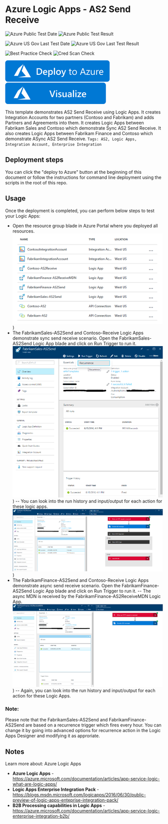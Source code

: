 # Azure Logic Apps - AS2 Send Receive

![Azure Public Test Date](https://azurequickstartsservice.blob.core.windows.net/badges/201-logic-app-as2-send-receive/PublicLastTestDate.svg)
![Azure Public Test Result](https://azurequickstartsservice.blob.core.windows.net/badges/201-logic-app-as2-send-receive/PublicDeployment.svg)

![Azure US Gov Last Test Date](https://azurequickstartsservice.blob.core.windows.net/badges/201-logic-app-as2-send-receive/FairfaxLastTestDate.svg)
![Azure US Gov Last Test Result](https://azurequickstartsservice.blob.core.windows.net/badges/201-logic-app-as2-send-receive/FairfaxDeployment.svg)

![Best Practice Check](https://azurequickstartsservice.blob.core.windows.net/badges/201-logic-app-as2-send-receive/BestPracticeResult.svg)
![Cred Scan Check](https://azurequickstartsservice.blob.core.windows.net/badges/201-logic-app-as2-send-receive/CredScanResult.svg)

[![Deploy To Azure](https://raw.githubusercontent.com/Azure/azure-quickstart-templates/master/1-CONTRIBUTION-GUIDE/images/deploytoazure.svg?sanitize=true)](https://portal.azure.com/#create/Microsoft.Template/uri/https%3A%2F%2Fraw.githubusercontent.com%2FAzure%2Fazure-quickstart-templates%2Fmaster%2F201-logic-app-as2-send-receive%2Fazuredeploy.json)  [![Visualize](https://raw.githubusercontent.com/Azure/azure-quickstart-templates/master/1-CONTRIBUTION-GUIDE/images/visualizebutton.svg?sanitize=true)](http://armviz.io/#/?load=https%3A%2F%2Fraw.githubusercontent.com%2FAzure%2Fazure-quickstart-templates%2Fmaster%2F201-logic-app-as2-send-receive%2Fazuredeploy.json)

This template demonstrates AS2 Send Receive using Logic Apps. It creates Integration Accounts for two partners (Contoso and Fabrikam) and adds Partners and Agreements into them. It creates Logic Apps between Fabrikam Sales and Contoso which demonstrate Sync AS2 Send Receive. It also creates Logic Apps between Fabrikam Finance and Contoso which demonstrate ASync AS2 Send Receive.
`Tags: AS2, Logic Apps, Integration Account, Enterprise Integration`

## Deployment steps

You can click the "deploy to Azure" button at the beginning of this document or follow the instructions for command line deployment using the scripts in the root of this repo.

## Usage

Once the deployment is completed, you can perform below steps to test your Logic Apps:
- Open the resource group blade in Azure Portal where you deployed all resources.
![Image of Azure resources](https://raw.githubusercontent.com/Azure/azure-quickstart-templates/master/201-logic-app-as2-send-receive/images/azure-resources.png "Azure resources"))
- The FabrikamSales-AS2Send and Contoso-Receive Logic Apps demonstrate sync send receive scenario. Open the FabrikamSales-AS2Send Logic App blade and click on Run Trigger to run it.
![Image of FabrikamSales-AS2Send Logic App](https://raw.githubusercontent.com/Azure/azure-quickstart-templates/master/201-logic-app-as2-send-receive/images/fabrikamsales-as2send.png "Run FabrikamSales-AS2Send Logic App"))
-- You can look into the run history and input/output for each action for these logic apps.
![Image of Contoso-AS2Receive run history](https://raw.githubusercontent.com/Azure/azure-quickstart-templates/master/201-logic-app-as2-send-receive/images/contoso-as2receive-runhistory.png "Contoso-AS2Receive run history"))
- The FabrikamFinance-AS2Send and Contoso-Receive Logic Apps demonstrate async send receive scenario. Open the FabrikamFinance-AS2Send Logic App blade and click on Run Trigger to run it.
-- The async MDN is received by the FabrikamFinance-AS2ReceiveMDN Logic App.
![Image of FabrikamFinance-AS2ReceiveMDN run history](https://raw.githubusercontent.com/Azure/azure-quickstart-templates/master/201-logic-app-as2-send-receive/images/fabrikamfinance-as2receivemdn-runhistory.png "FabrikamFinance-AS2ReceiveMDN run history"))
-- Again, you can look into the run history and input/output for each action for these Logic Apps.

### Note: ###
Please note that the FabrikamSales-AS2Send and FabrikamFinance-AS2Send are based on a recurrence trigger which fires every hour. You can change it by going into advanced options for recurrence action in the Logic Apps Designer and modifying it as approriate.

## Notes

Learn more about: Azure Logic Apps
* **Azure Logic Apps** - https://azure.microsoft.com/documentation/articles/app-service-logic-what-are-logic-apps/
* **Logic Apps Enterprise Integration Pack** - https://blogs.msdn.microsoft.com/logicapps/2016/06/30/public-preview-of-logic-apps-enteprise-integration-pack/
* **B2B Processing capabilities in Logic Apps** - https://azure.microsoft.com/documentation/articles/app-service-logic-enterprise-integration-b2b/


